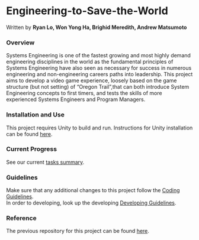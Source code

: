 # Engineering-to-Save-the-World

Written by **Ryan Lo, Won Yong Ha, Brighid Meredith, Andrew Matsumoto**

### Overview
Systems Engineering is one of the fastest growing and most highly demand engineering disciplines in the world as the fundamental principles of Systems Engineering have also seen as necessary for success in numerous engineering and non-engineering careers paths into leadership. This project aims to develop a video game experience, loosely based on the game structure (but not setting) of “Oregon Trail”,that can both introduce System Engineering concepts to first timers, and tests the skills of more experienced Systems Engineers and Program Managers.

### Installation and Use
This project requires Unity to build and run. Instructions for Unity installation can be found [here](https://docs.unity3d.com/Manual/InstallingUnity.html).

### Current Progress
See our current [tasks summary](Documents/TasksProgress.md).

### Guidelines
Make sure that any additional changes to this project follow the [Coding Guidelines](Documents/CodingGuideline.md). </br>
In order to developing, look up the developing [Developing Guidelines](Documents/DevelopingGuideline.md).

### Reference
The previous repository for this project can be found [here](https://github.com/hpmsora/Project---Engineering-to-Save-the-world/tree/master).